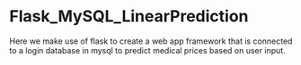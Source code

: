 # Flask_MySQL_LinearPrediction
Here we make use of flask to create a web app framework that is connected to a login database in mysql to predict medical prices based on user input.

